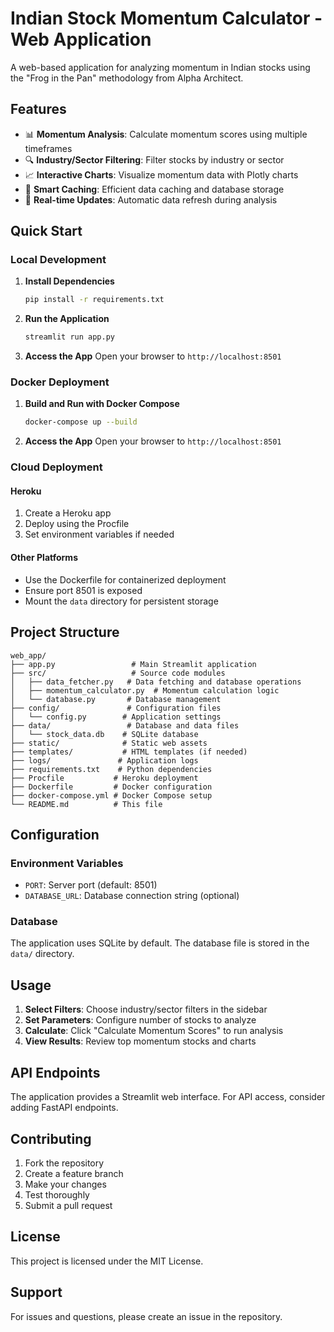 # Indian Stock Momentum Calculator - Web Application

A web-based application for analyzing momentum in Indian stocks using the "Frog in the Pan" methodology from Alpha Architect.

## Features

- 📊 **Momentum Analysis**: Calculate momentum scores using multiple timeframes
- 🔍 **Industry/Sector Filtering**: Filter stocks by industry or sector
- 📈 **Interactive Charts**: Visualize momentum data with Plotly charts
- 💾 **Smart Caching**: Efficient data caching and database storage
- 🚀 **Real-time Updates**: Automatic data refresh during analysis

## Quick Start

### Local Development

1. **Install Dependencies**
   ```bash
   pip install -r requirements.txt
   ```

2. **Run the Application**
   ```bash
   streamlit run app.py
   ```

3. **Access the App**
   Open your browser to `http://localhost:8501`

### Docker Deployment

1. **Build and Run with Docker Compose**
   ```bash
   docker-compose up --build
   ```

2. **Access the App**
   Open your browser to `http://localhost:8501`

### Cloud Deployment

#### Heroku
1. Create a Heroku app
2. Deploy using the Procfile
3. Set environment variables if needed

#### Other Platforms
- Use the Dockerfile for containerized deployment
- Ensure port 8501 is exposed
- Mount the `data` directory for persistent storage

## Project Structure

```
web_app/
├── app.py                 # Main Streamlit application
├── src/                   # Source code modules
│   ├── data_fetcher.py   # Data fetching and database operations
│   ├── momentum_calculator.py  # Momentum calculation logic
│   └── database.py       # Database management
├── config/               # Configuration files
│   └── config.py        # Application settings
├── data/                 # Database and data files
│   └── stock_data.db    # SQLite database
├── static/              # Static web assets
├── templates/           # HTML templates (if needed)
├── logs/               # Application logs
├── requirements.txt    # Python dependencies
├── Procfile           # Heroku deployment
├── Dockerfile         # Docker configuration
├── docker-compose.yml # Docker Compose setup
└── README.md          # This file
```

## Configuration

### Environment Variables
- `PORT`: Server port (default: 8501)
- `DATABASE_URL`: Database connection string (optional)

### Database
The application uses SQLite by default. The database file is stored in the `data/` directory.

## Usage

1. **Select Filters**: Choose industry/sector filters in the sidebar
2. **Set Parameters**: Configure number of stocks to analyze
3. **Calculate**: Click "Calculate Momentum Scores" to run analysis
4. **View Results**: Review top momentum stocks and charts

## API Endpoints

The application provides a Streamlit web interface. For API access, consider adding FastAPI endpoints.

## Contributing

1. Fork the repository
2. Create a feature branch
3. Make your changes
4. Test thoroughly
5. Submit a pull request

## License

This project is licensed under the MIT License.

## Support

For issues and questions, please create an issue in the repository.
